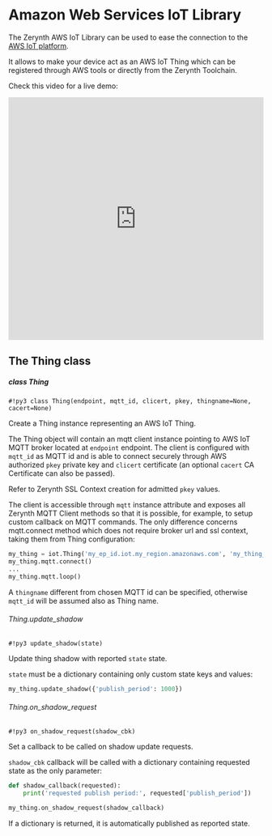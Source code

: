 # Amazon Web Services IoT Library

The Zerynth AWS IoT Library can be used to ease the connection to the [AWS IoT platform](https://aws.amazon.com/iot-platform/).

It allows to make your device act as an AWS IoT Thing which can be registered through AWS tools or directly from the Zerynth Toolchain.

Check this video for a live demo:

<div style="margin-top:10px;">
<iframe width="100%" height="480" src="https://www.youtube.com/embed/IZzZF3DGWkY?ecver=1" frameborder="0" gesture="media" allow="encrypted-media" allowfullscreen></iframe>



## The Thing class

##### class Thing

```#!py3 class Thing(endpoint, mqtt_id, clicert, pkey, thingname=None, cacert=None)```

Create a Thing instance representing an AWS IoT Thing.

The Thing object will contain an mqtt client instance pointing to AWS IoT MQTT broker located at `endpoint` endpoint. The client is configured with `mqtt_id` as MQTT id and is able to connect securely through AWS authorized `pkey` private key and `clicert` certificate (an optional `cacert` CA Certificate can also be passed).

Refer to Zerynth SSL Context creation for admitted `pkey` values.

The client is accessible through `mqtt` instance attribute and exposes all Zerynth MQTT Client methods so that it is possible, for example, to setup
custom callback on MQTT commands. The only difference concerns mqtt.connect method which does not require broker url and ssl context, taking them from Thing configuration:

```python
my_thing = iot.Thing('my_ep_id.iot.my_region.amazonaws.com', 'my_thing_id', clicert, pkey)
my_thing.mqtt.connect()
...
my_thing.mqtt.loop()
```

A `thingname` different from chosen MQTT id can be specified, otherwise `mqtt_id` will be assumed also as Thing name.

###### Thing.update_shadow

```#!py3 update_shadow(state)```

Update thing shadow with reported `state` state.

`state` must be a dictionary containing only custom state keys and values:

```python
my_thing.update_shadow({'publish_period': 1000})
```

###### Thing.on_shadow_request

```#!py3 on_shadow_request(shadow_cbk)```

Set a callback to be called on shadow update requests.

`shadow_cbk` callback will be called with a dictionary containing requested state as the only parameter:

```python
def shadow_callback(requested):
    print('requested publish period:', requested['publish_period'])

my_thing.on_shadow_request(shadow_callback)
```

If a dictionary is returned, it is automatically published as reported state.
